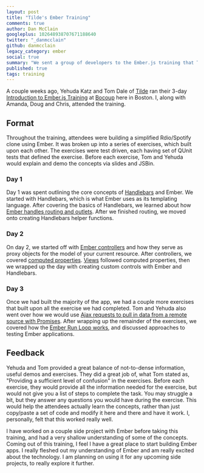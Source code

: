 ```yaml
---
layout: post
title: "Tilde's Ember Training"
comments: true
author: Dan McClain
googleplus: 102648938707671188640
twitter: "_danmcclain"
github: danmcclain
legacy_category: ember
social: true
summary: "We sent a group of developers to the Ember.js training that Tilde taught at Bocoup Loft"
published: true
tags: training
---
```


A couple weeks ago, Yehuda Katz and Tom Dale of [Tilde](http://tilde.io) ran
their 3-day [Introduction to Ember.js Training](http://www.tilde.io/training/)
at [Bocoup](http://bocoup.com/) here in Boston. I, along with Amanda,
Doug and Chris, attended the training.

## Format

Throughout the training, attendees were building a simplified Rdio/Spotify clone
using Ember. It was broken up into a series of exercises, which built
upon each other. The exercises were test driven, each having set of QUnit tests that defined the
exercise. Before each exercise, Tom and Yehuda would explain and demo
the concepts via slides and JSBin.

### Day 1

Day 1 was spent outlining the core concepts of
[Handlebars](http://handlebarsjs.com) and Ember. We
started with Handlebars, which is what Ember uses as its templating
language. After covering the basics of Handlebars, we learned about how
[Ember handles routing and outlets](http://emberjs.com/guides/routing/).
After we finished routing, we moved onto creating Handlebars helper
functions.

### Day 2
On day 2, we started off with
[Ember controllers](http://emberjs.com/guides/controllers/) and how they
serve as proxy objects for the model of your current resource. After
controllers, we covered
[computed properties](http://emberjs.com/guides/object-model/computed-properties/).
[Views](http://emberjs.com/guides/views/) followed computed properties,
then we wrapped up the day with creating custom controls with Ember and
Handlebars.

### Day 3

Once we had built the majority of the app, we had a couple more
exercises that built upon all the exercise we had completed. Tom and
Yehuda also went over how we would use
[Ajax requests to pull in data from a remote source with Promises](http://eviltrout.com/2013/03/23/ember-without-data.html).
After wrapping up the remainder of the exercises, we covered how the
[Ember Run Loop works](http://stackoverflow.com/questions/13597869/what-is-ember-runloop-and-how-does-it-work),
and discussed approaches to testing Ember applications.

## Feedback

Yehuda and Tom provided a great balance of not-to-dense information,
useful demos and exercises. They did a great job of, what Tom stated as,
"Providing a sufficient level of confusion" in the exercises. Before
each exercise, they would provide all the information needed for the
exercise, but would not give you a list of steps to complete the task.
You may struggle a bit, but they answer any questions you would
have during the exercise. This would help the attendees actually learn
the concepts, rather than just copy/paste a set of code and modify it
here and there and have it work. I, personally, felt that this worked
really well.

I have worked on a couple side project with Ember before taking this
training, and had a very shallow understanding of some of the concepts.
Coming out of this training, I feel I have a great place to start building
Ember apps. I really fleshed out my understanding of Ember and am really
excited about the technology. I am planning on using it for
any upcoming side projects, to really explore it further. 
